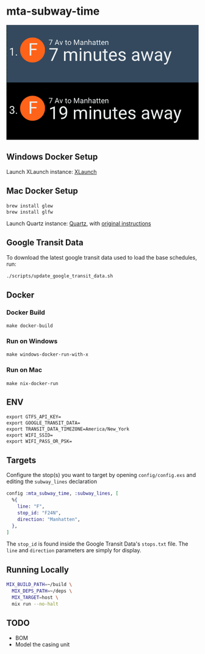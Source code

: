 # mta-subway-time

![meta-subway-time Sample](./screenshot.png)

## Windows Docker Setup

Launch XLaunch instance:
[XLaunch](https://x.cygwin.com/docs/xlaunch/index.html)

## Mac Docker Setup

```
brew install glew
brew install glfw
```

Launch Quartz instance:
[Quartz](https://gist.github.com/cschiewek/246a244ba23da8b9f0e7b11a68bf3285), with [original instructions](https://gist.github.com/cschiewek/246a244ba23da8b9f0e7b11a68bf3285)


## Google Transit Data

To download the latest google transit data used to load the base schedules, run:

```sh
./scripts/update_google_transit_data.sh
```

## Docker

### Docker Build

```
make docker-build
```

### Run on Windows

```
make windows-docker-run-with-x
```

### Run on Mac

```
make nix-docker-run
```

## ENV

```
export GTFS_API_KEY=
export GOOGLE_TRANSIT_DATA=
export TRANSIT_DATA_TIMEZONE=America/New_York
export WIFI_SSID=
export WIFI_PASS_OR_PSK=
```

## Targets

Configure the stop(s) you want to target by opening `config/config.exs` and editing the `subway_lines` declaration

```elixir
config :mta_subway_time, :subway_lines, [
  %{
    line: "F",
    stop_id: "F24N",
    direction: "Manhatten",
  },
]
```

The `stop_id` is found inside the Google Transit Data's `stops.txt` file. 
The `line` and `direction` parameters are simply for display.

## Running Locally

```sh
MIX_BUILD_PATH=~/build \
  MIX_DEPS_PATH=~/deps \
  MIX_TARGET=host \
  mix run --no-halt
```

## TODO
* BOM
* Model the casing unit